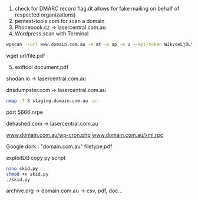 1. check for DMARC record flag.(it allows for fake mailing on behalf of respected organizations)
2. pentest-tools.com for scan a domain
3. Phonebook.cz -> lasercentral.com.au
4. Wordpress scan with Terminal 
```bash
wpscan --url www.domain.com.au -e at -e ap -e u --api-token WJkvqeLjOLYRE4dYtqSwWadr17E4Oj9d7VS5N97581E --detection-mode=aggressive
```
wget url/file.pdf

5. exiftool document.pdf

shodan.io -> lasercentral.com.au

dnsdumpster.com -> lasercentral.com.au

```bash
nmap -T 3 staging.domain.com.au -p-
```
port 5666 nrpe

dehashed.com -> lasercentral.com.au

www.domain.com.au/wp-cron.php
www.domain.com.au/xml.rpc

Google dork : "domain.com.au" filetype:pdf

exploitDB copy py script
```bash
nano skid.py
chmod +x skid.py 
./skid.py
```
archive.org -> domain.com.au -> csv, pdf, doc...
